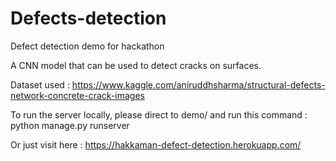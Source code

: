 # Defects-detection
Defect detection demo for hackathon

A CNN model that can be used to detect cracks on surfaces.

Dataset used : https://www.kaggle.com/aniruddhsharma/structural-defects-network-concrete-crack-images

To run the server locally, please direct to demo/ and run this command : python manage.py runserver

Or just visit here : https://hakkaman-defect-detection.herokuapp.com/
